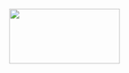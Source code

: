 <div align="center">
	<br>
	<a href="https://github.com/muqadir1/css-in-readme-like-wat/blame/master/header.svg">
		<img src="header.svg" width="200" height="100">
	</a>
	<br>
</div>
